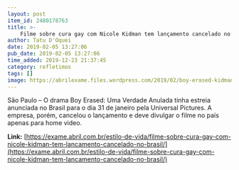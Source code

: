 ```yaml
---
layout: post
item_id: 2480178763
title: >-
    Filme sobre cura gay com Nicole Kidman tem lançamento cancelado no Brasil
author: Tatu D'Oquei
date: 2019-02-05 13:27:06
pub_date: 2019-02-05 13:27:06
time_added: 2019-12-23 21:37:45
category: refletimos
tags: []
image: https://abrilexame.files.wordpress.com/2019/02/boy-erased-kidman-696x367.jpg?quality=70&strip=info&w=680&h=367&crop=1
---
```


São Paulo – O drama Boy Erased: Uma Verdade Anulada tinha estreia anunciada no Brasil para o dia 31 de janeiro pela Universal Pictures. A empresa, porém, cancelou o lançamento e deve divulgar o filme no país apenas para home video.

**Link:** [https://exame.abril.com.br/estilo-de-vida/filme-sobre-cura-gay-com-nicole-kidman-tem-lancamento-cancelado-no-brasil/](https://exame.abril.com.br/estilo-de-vida/filme-sobre-cura-gay-com-nicole-kidman-tem-lancamento-cancelado-no-brasil/)

